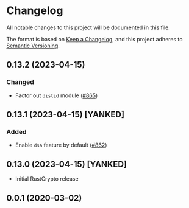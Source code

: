 # Changelog
All notable changes to this project will be documented in this file.

The format is based on [Keep a Changelog](https://keepachangelog.com/en/1.0.0/),
and this project adheres to [Semantic Versioning](https://semver.org/spec/v2.0.0.html).

## 0.13.2 (2023-04-15)
### Changed
- Factor out `distid` module ([#865])

[#865]: https://github.com/RustCrypto/elliptic-curves/pull/865

## 0.13.1 (2023-04-15) [YANKED]
### Added
- Enable `dsa` feature by default ([#862])

[#862]: https://github.com/RustCrypto/elliptic-curves/pull/862

## 0.13.0 (2023-04-15) [YANKED]
- Initial RustCrypto release

## 0.0.1 (2020-03-02)
